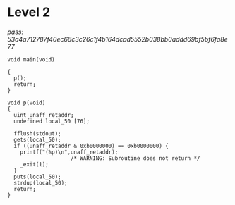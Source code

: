 # Level 2
*pass: 53a4a712787f40ec66c3c26c1f4b164dcad5552b038bb0addd69bf5bf6fa8e77*

```
void main(void)

{
  p();
  return;
}
```

```
void p(void)
{
  uint unaff_retaddr;
  undefined local_50 [76];
  
  fflush(stdout);
  gets(local_50);
  if ((unaff_retaddr & 0xb0000000) == 0xb0000000) {
    printf("(%p)\n",unaff_retaddr);
                    /* WARNING: Subroutine does not return */
    _exit(1);
  }
  puts(local_50);
  strdup(local_50);
  return;
}
```
